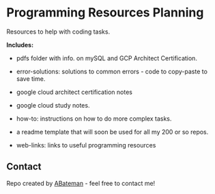 # Programming Resources Planning

Resources to help with coding tasks.

**Includes:**

* pdfs folder with info. on mySQL and GCP Architect Certification.

* error-solutions: solutions to common errors - code to copy-paste to save time.

* google cloud architect certification notes

* google cloud study notes.

* how-to: instructions on how to do more complex tasks.

* a readme template that will soon be used for all my 200 or so repos.

* web-links:  links to useful programming resources


## Contact

Repo created by [ABateman](https://www.andrewbateman.org) - feel free to contact me!
